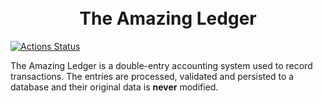 <h1 align="center">
  <br>
  The Amazing Ledger
</h1>

[![Actions Status](https://github.com/stone-co/the-amazing-ledger/workflows/main/badge.svg)](https://github.com/stone-co/the-amazing-ledger/actions)

The Amazing Ledger is a double-entry accounting system used to record transactions. The entries are processed, validated and persisted to a database and their original data is **never** modified.

